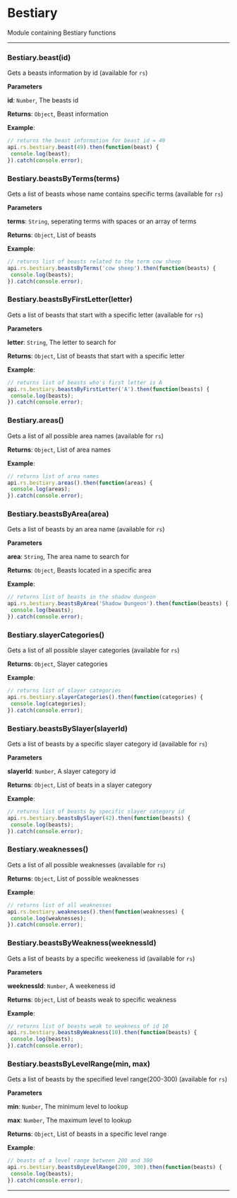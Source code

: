 # Bestiary

Module containing Bestiary functions



* * *

### Bestiary.beast(id) 

Gets a beasts information by id (available for `rs`)

**Parameters**

**id**: `Number`, The beasts id

**Returns**: `Object`, Beast information

**Example**:

```js
// returns the beast information for beast id = 49api.rs.bestiary.beast(49).then(function(beast) { console.log(beast);}).catch(console.error);
```


### Bestiary.beastsByTerms(terms) 

Gets a list of beasts whose name contains specific terms (available for `rs`)

**Parameters**

**terms**: `String`, seperating terms with spaces or an array of terms

**Returns**: `Object`, List of beasts

**Example**:

```js
// returns list of beasts related to the term cow sheepapi.rs.bestiary.beastsByTerms('cow sheep').then(function(beasts) { console.log(beasts);}).catch(console.error);
```


### Bestiary.beastsByFirstLetter(letter) 

Gets a list of beasts that start with a specific letter (available for `rs`)

**Parameters**

**letter**: `String`, The letter to search for

**Returns**: `Object`, List of beasts that start with a specific letter

**Example**:

```js
// returns list of beasts who's first letter is Aapi.rs.bestiary.beastsByFirstLetter('A').then(function(beasts) { console.log(beasts);}).catch(console.error);
```


### Bestiary.areas() 

Gets a list of all possible area names (available for `rs`)

**Returns**: `Object`, List of area names

**Example**:

```js
// returns list of area namesapi.rs.bestiary.areas().then(function(areas) { console.log(areas);}).catch(console.error);
```


### Bestiary.beastsByArea(area) 

Gets a list of beasts by an area name (available for `rs`)

**Parameters**

**area**: `String`, The area name to search for

**Returns**: `Object`, Beasts located in a specific area

**Example**:

```js
// returns list of beasts in the shadow dungeonapi.rs.bestiary.beastsByArea('Shadow Dungeon').then(function(beasts) { console.log(beasts);}).catch(console.error);
```


### Bestiary.slayerCategories() 

Gets a list of all possible slayer categories (available for `rs`)

**Returns**: `Object`, Slayer categories

**Example**:

```js
// returns list of slayer categoriesapi.rs.bestiary.slayerCategories().then(function(categories) { console.log(categories);}).catch(console.error);
```


### Bestiary.beastsBySlayer(slayerId) 

Gets a list of beasts by a specific slayer category id (available for `rs`)

**Parameters**

**slayerId**: `Number`, A slayer category id

**Returns**: `Object`, List of beats in a slayer category

**Example**:

```js
// returns list of beasts by specific slayer category idapi.rs.bestiary.beastsBySlayer(42).then(function(beasts) { console.log(beasts);}).catch(console.error);
```


### Bestiary.weaknesses() 

Gets a list of all possible weaknesses (available for `rs`)

**Returns**: `Object`, List of possible weaknesses

**Example**:

```js
// returns list of all weaknessesapi.rs.bestiary.weaknesses().then(function(weaknesses) { console.log(weaknesses);}).catch(console.error);
```


### Bestiary.beastsByWeakness(weeknessId) 

Gets a list of beasts by a specific weekeness id (available for `rs`)

**Parameters**

**weeknessId**: `Number`, A weekeness id

**Returns**: `Object`, List of beasts weak to specific weakness

**Example**:

```js
// returns list of beasts weak to weakness of id 10api.rs.bestiary.beastsByWeakness(10).then(function(beasts) { console.log(beasts);}).catch(console.error);
```


### Bestiary.beastsByLevelRange(min, max) 

Gets a list of beasts by the specified level range(200-300) (available for `rs`)

**Parameters**

**min**: `Number`, The minimum level to lookup

**max**: `Number`, The maximum level to lookup

**Returns**: `Object`, List of beasts in a specific level range

**Example**:

```js
// beasts of a level range between 200 and 300api.rs.bestiary.beastsByLevelRange(200, 300).then(function(beasts) { console.log(beasts);}).catch(console.error);
```



* * *










